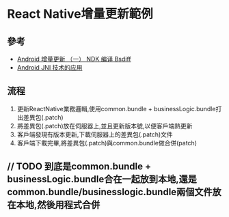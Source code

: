 # React Native增量更新範例

## 參考
- [Android 增量更新 （一） NDK 编译 Bsdiff](https://www.evernote.com/shard/s704/sh/d6075f66-e0d1-4e96-acc5-91c416bc186c/77ab91f13df26ddd4045a9db1b1ecf88)
- [Android JNI 技术的应用](https://www.evernote.com/shard/s704/sh/87a58435-807a-4b25-b74f-d20d9848a0d6/c4a240d9c677280db7505c337be3a3cc)

## 流程

1. 更新ReactNative業務邏輯,使用common.bundle + businessLogic.bundle打出差異包(.patch)
2. 將差異包(.patch)放在伺服器上,並且更新版本號,以便客戶端熱更新
3. 客戶端發現有版本更新,下載伺服器上的差異包(.patch)文件
4. 客戶端下載完畢,將差異包(.patch)與common.bundle做合併(patch)

## // TODO 到底是common.bundle + businessLogic.bundle合在一起放到本地,還是common.bundle/businesslogic.bundle兩個文件放在本地,然後用程式合併